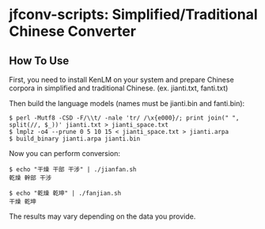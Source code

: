jfconv-scripts: Simplified/Traditional Chinese Converter
==========

How To Use
----------

First, you need to install KenLM on your system and prepare Chinese corpora in simplified and traditional Chinese. (ex. jianti.txt, fanti.txt)

Then build the language models (names must be jianti.bin and fanti.bin):

    $ perl -Mutf8 -CSD -F/\\t/ -nale 'tr/ /\x{e000}/; print join(" ", split(//, $_))' jianti.txt > jianti_space.txt
    $ lmplz -o4 --prune 0 5 10 15 < jianti_space.txt > jianti.arpa
    $ build_binary jianti.arpa jianti.bin

Now you can perform conversion:

    $ echo "干燥 干部 干涉" | ./jianfan.sh
    乾燥 幹部 干涉

    $ echo "乾燥 乾坤" | ./fanjian.sh
    干燥 乾坤

The results may vary depending on the data you provide.
